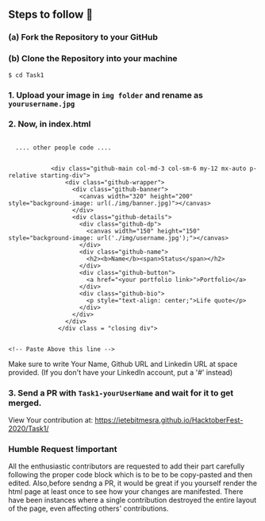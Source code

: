 
## Steps to follow :scroll:

###    (a) Fork the Repository to your GitHub 
###    (b) Clone the Repository into your machine
```$ cd Task1 ```

### 1. Upload your image in `img folder` and rename as `yourusername.jpg`

### 2. Now, in index.html 

``` Paste the following code below <body> tag..

  .... other people code ....
  

            <div class="github-main col-md-3 col-sm-6 my-12 mx-auto p-relative starting-div">
                <div class="github-wrapper">
                  <div class="github-banner">
                    <canvas width="320" height="200" style="background-image: url(./img/banner.jpg)"></canvas>
                  </div>
                  <div class="github-details">
                    <div class="github-dp">
                      <canvas width="150" height="150" style="background-image: url('./img/username.jpg');"></canvas>
                    </div>
                    <div class="github-name">
                      <h2><b>Name</b><span>Status</span></h2>
                    </div>
                    <div class="github-button">
                      <a href="<your portfolio link>">Portfolio</a>
                    </div>
                    <div class="github-bio">
                      <p style="text-align: center;">Life quote</p>
                    </div>
                  </div>
                </div>
              </div class = "closing div">


<!-- Paste Above this line -->

```
Make sure to write Your Name, Github URL and Linkedin URL at space provided.
(If you don't have your LinkedIn account, put a '#' instead)


### 3. Send a PR with `Task1-yourUserName` and wait for it to get merged. 

View Your contribution at: https://ietebitmesra.github.io/HacktoberFest-2020/Task1/

### Humble Request !important

All the enthusiastic contributors are requested to add their part carefully following the proper code block which is to be to be copy-pasted and then edited. Also,before sendng a PR, it would be great if you yourself render the html page at least once to see how your changes are manifested. There have been instances where a single contribution destroyed the entire layout of the page, even affecting others' contributions.
